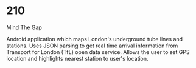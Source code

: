# 210
Mind The Gap

Android application which maps London's underground tube lines and stations. Uses JSON parsing to get real time arrival information from Transport for London (TfL) open data service. Allows the user to set GPS location and highlights nearest station to user's location. 

